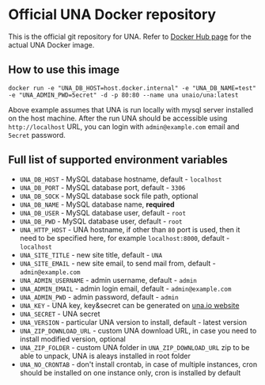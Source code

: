 # Official UNA Docker repository

This is the official git repository for UNA. Refer to [Docker Hub page](https://hub.docker.com/r/unaio/una) for the actual UNA Docker image.


## How to use this image

```
docker run -e "UNA_DB_HOST=host.docker.internal" -e "UNA_DB_NAME=test" -e "UNA_ADMIN_PWD=5ecret" -d -p 80:80 --name una unaio/una:latest
```

Above example assumes that UNA is run locally with mysql server installed on the host machine. After the run UNA should be accessible using `http://localhost` URL, you can login with `admin@example.com` email and   `5ecret` password.

## Full list of supported environment variables

- `UNA_DB_HOST` - MySQL database hostname, default - `localhost`
- `UNA_DB_PORT` - MySQL database port, default - `3306`
- `UNA_DB_SOCK` - MySQL database sock file path, optional
- `UNA_DB_NAME` - MySQL database name, **required** 
- `UNA_DB_USER` - MySQL database user, default - `root`
- `UNA_DB_PWD` - MySQL database user, default - `root`
- `UNA_HTTP_HOST` - UNA hostname, if other than `80` port is used, then it need to be specified here, for example `localhost:8000`, default - `localhost` 
- `UNA_SITE_TITLE` - new site title, default - `UNA`
- `UNA_SITE_EMAIL` - new site email, to send mail from, default - `admin@example.com`
- `UNA_ADMIN_USERNAME` - admin username, default - `admin`
- `UNA_ADMIN_EMAIL` - admin login email, default - `admin@example.com`
- `UNA_ADMIN_PWD` - admin password, default - `admin`
- `UNA_KEY` - UNA key, key&secret can be generated on [una.io website](https://una.io/page/kands-manage)
- `UNA_SECRET` - UNA secret
- `UNA_VERSION` - particular UNA version to install, default - latest version
- `UNA_ZIP_DOWNLOAD_URL` - custom UNA download URL, in case you need to install modified version, optional
- `UNA_ZIP_FOLDER` - custom UNA folder in `UNA_ZIP_DOWNLOAD_URL` zip to be able to unpack, UNA is aleays installed in root folder 
- `UNA_NO_CRONTAB` - don't install crontab, in case of multiple instances, cron should be installed on one instance only, cron is installed by default
